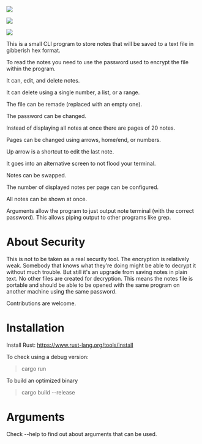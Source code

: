 ![](http://i.imgur.com/XriIvL7.png)

![](http://i.imgur.com/9Xmz8We.png)

![](http://i.imgur.com/6Dbs9Rj.png)

This is a small CLI program to store notes that will be saved to a text file in gibberish hex format.

To read the notes you need to use the password used to encrypt the file within the program.

It can, edit, and delete notes.

It can delete using a single number, a list, or a range.

The file can be remade (replaced with an empty one).

The password can be changed.

Instead of displaying all notes at once there are pages of 20 notes.

Pages can be changed using arrows, home/end, or numbers.

Up arrow is a shortcut to edit the last note.

It goes into an alternative screen to not flood your terminal.

Notes can be swapped.

The number of displayed notes per page can be configured.

All notes can be shown at once.

Arguments allow the program to just output note terminal (with the correct password).
This allows piping output to other programs like grep.

# About Security

This is not to be taken as a real security tool. The encryption is relatively weak.
Somebody that knows what they're doing might be able to decrypt it without much trouble.
But still it's an upgrade from saving notes in plain text.
No other files are created for decryption. This means the notes file is portable and 
should be able to be opened with the same program on another machine using the same password.

Contributions are welcome.

# Installation

Install Rust: https://www.rust-lang.org/tools/install

To check using a debug version:
>cargo run

To build an optimized binary
>cargo build --release

# Arguments
Check --help to find out about arguments that can be used.